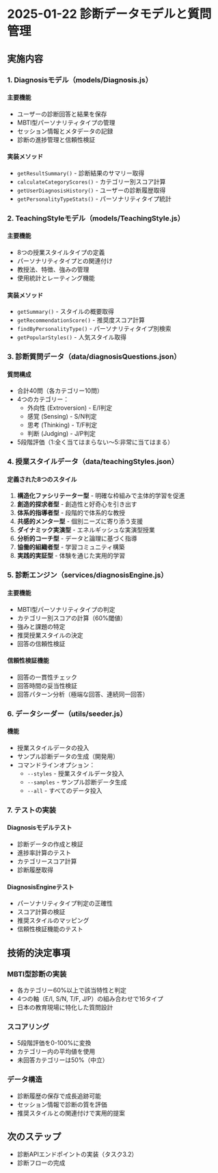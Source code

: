 # 2025-01-22 診断データモデルと質問管理

## 実施内容

### 1. Diagnosisモデル（models/Diagnosis.js）

#### 主要機能
- ユーザーの診断回答と結果を保存
- MBTI型パーソナリティタイプの管理
- セッション情報とメタデータの記録
- 診断の進捗管理と信頼性検証

#### 実装メソッド
- `getResultSummary()` - 診断結果のサマリー取得
- `calculateCategoryScores()` - カテゴリー別スコア計算
- `getUserDiagnosisHistory()` - ユーザーの診断履歴取得
- `getPersonalityTypeStats()` - パーソナリティタイプ統計

### 2. TeachingStyleモデル（models/TeachingStyle.js）

#### 主要機能
- 8つの授業スタイルタイプの定義
- パーソナリティタイプとの関連付け
- 教授法、特徴、強みの管理
- 使用統計とレーティング機能

#### 実装メソッド
- `getSummary()` - スタイルの概要取得
- `getRecommendationScore()` - 推奨度スコア計算
- `findByPersonalityType()` - パーソナリティタイプ別検索
- `getPopularStyles()` - 人気スタイル取得

### 3. 診断質問データ（data/diagnosisQuestions.json）

#### 質問構成
- 合計40問（各カテゴリー10問）
- 4つのカテゴリー：
  - 外向性 (Extroversion) - E/I判定
  - 感覚 (Sensing) - S/N判定
  - 思考 (Thinking) - T/F判定
  - 判断 (Judging) - J/P判定
- 5段階評価（1:全く当てはまらない〜5:非常に当てはまる）

### 4. 授業スタイルデータ（data/teachingStyles.json）

#### 定義された8つのスタイル
1. **構造化ファシリテーター型** - 明確な枠組みで主体的学習を促進
2. **創造的探求者型** - 創造性と好奇心を引き出す
3. **体系的指導者型** - 段階的で体系的な教授
4. **共感的メンター型** - 個別ニーズに寄り添う支援
5. **ダイナミック実演型** - エネルギッシュな実演型授業
6. **分析的コーチ型** - データと論理に基づく指導
7. **協働的組織者型** - 学習コミュニティ構築
8. **実践的実証型** - 体験を通じた実用的学習

### 5. 診断エンジン（services/diagnosisEngine.js）

#### 主要機能
- MBTI型パーソナリティタイプの判定
- カテゴリー別スコアの計算（60%閾値）
- 強みと課題の特定
- 推奨授業スタイルの決定
- 回答の信頼性検証

#### 信頼性検証機能
- 回答の一貫性チェック
- 回答時間の妥当性検証
- 回答パターン分析（極端な回答、連続同一回答）

### 6. データシーダー（utils/seeder.js）

#### 機能
- 授業スタイルデータの投入
- サンプル診断データの生成（開発用）
- コマンドラインオプション：
  - `--styles` - 授業スタイルデータ投入
  - `--samples` - サンプル診断データ生成
  - `--all` - すべてのデータ投入

### 7. テストの実装

#### Diagnosisモデルテスト
- 診断データの作成と検証
- 進捗率計算のテスト
- カテゴリースコア計算
- 診断履歴取得

#### DiagnosisEngineテスト
- パーソナリティタイプ判定の正確性
- スコア計算の検証
- 推奨スタイルのマッピング
- 信頼性検証機能のテスト

## 技術的決定事項

### MBTI型診断の実装
- 各カテゴリー60%以上で該当特性と判定
- 4つの軸（E/I, S/N, T/F, J/P）の組み合わせで16タイプ
- 日本の教育現場に特化した質問設計

### スコアリング
- 5段階評価を0-100%に変換
- カテゴリー内の平均値を使用
- 未回答カテゴリーは50%（中立）

### データ構造
- 診断履歴の保存で成長追跡可能
- セッション情報で診断の質を評価
- 推奨スタイルとの関連付けで実用的提案

## 次のステップ
- 診断APIエンドポイントの実装（タスク3.2）
- 診断フローの完成